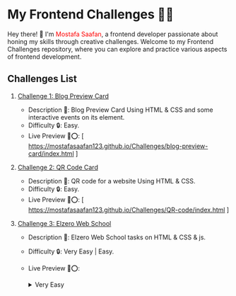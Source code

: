 # My Frontend Challenges 👨‍💻

Hey there! 👋 I'm <span style="color: red;">Mostafa Saafan</span>, a frontend developer passionate about honing my skills through creative challenges. Welcome to my Frontend Challenges repository, where you can explore and practice various aspects of frontend development.

## Challenges List

1. [Challenge 1: Blog Preview Card](blog-preview-card/README.md)
   - Description 📝: Blog Preview Card Using HTML & CSS and some interactive events on its element.
   - Difficulty 🔒: Easy.
   - Live Preview 🔗⭕: [ https://mostafasaafan123.github.io/Challenges/blog-preview-card/index.html ]

2. [Challenge 2: QR Code Card](QR-code/README.md)
   - Description 📝: QR code for a website Using HTML & CSS.
   - Difficulty 🔒: Easy.
   - Live Preview 🔗⭕:  [ https://mostafasaafan123.github.io/Challenges/QR-code/index.html ]

2. [Challenge 3: Elzero Web School](Elzero/README.md)
   - Description 📝: Elzero Web School tasks on HTML & CSS & js.
   - Difficulty 🔒: Very Easy | Easy.
   - Live Preview 🔗⭕:
     
        <details>
           <summary>Very Easy</summary>

       - Card with transparent image
          - Live Preview 🔗⭕:  [ https://mostafasaafan123.github.io/Challenges/Elzero/Very-easy/Card-with-transparent-image/index.html ]

       - Classic Sidebar
          - Live Preview 🔗⭕:  [ https://mostafasaafan123.github.io/Challenges/Elzero/Very-easy/Classic-sidebar/index.html ]
                
       - Creative Titles
          - Live Preview 🔗⭕:  [ https://mostafasaafan123.github.io/Challenges/Elzero/Very-easy/Creative-titles/index.html ]
                
       - Features Products
          - Live Preview 🔗⭕:  [ https://mostafasaafan123.github.io/Challenges/Elzero/Very-easy/features-products/index.html ]

       - Features Comparison Boxes
          - Live Preview 🔗⭕:  [ https://mostafasaafan123.github.io/Challenges/Elzero/Very-easy/Features-comparison-boxes/index.html ]

       - Font Changer
          - Live Preview 🔗⭕:  [ https://mostafasaafan123.github.io/Challenges/Elzero/Very-easy/Font-changer/index.html ]

       - Gaming Profile Sections
          - Live Preview 🔗⭕:  [ https://mostafasaafan123.github.io/Challenges/Elzero/Very-easy/Gaming-profile-sections/index.html ]
                
       - Hover to Show Tooltip
          - Live Preview 🔗⭕:  [ https://mostafasaafan123.github.io/Challenges/Elzero/Very-easy/Hover-to-show-tooltip/index.html ]
                
       - Scroll to Top Pure CSS
          - Live Preview 🔗⭕:  [ https://mostafasaafan123.github.io/Challenges/Elzero/Very-easy/Scroll-to-top-pure-css/index.html ]
                
       - Show & Hide Paragraph
         - Live Preview 🔗⭕:  [ https://mostafasaafan123.github.io/Challenges/Elzero/Very-easy/Show-hide-paragraph/index.html ]
                
       - Split MegaMan Frame
         - Live Preview 🔗⭕:  [ https://mostafasaafan123.github.io/Challenges/Elzero/Very-easy/Split-magaman-frame/index.html ]
                
       - Team Skills and Stats
         - Live Preview 🔗⭕:  [ https://mostafasaafan123.github.io/Challenges/Elzero/Very-easy/Team-skills-and-stats/index.html ]
                
       - Two Columns Form
         - Live Preview 🔗⭕:  [ https://mostafasaafan123.github.io/Challenges/Elzero/Very-easy/Two-columns-form/index.html ] </details>

<!-- Add more challenges as needed -->
